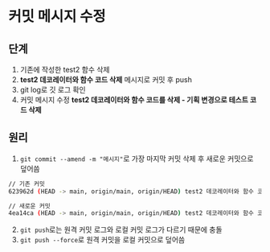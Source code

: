 # 커밋 메시지 수정
## 단계
1. 기존에 작성한 test2 함수 삭제
2. **test2 데코레이터와 함수 코드 삭제** 메시지로 커밋 후 push
3. git log로 깃 로그 확인
4. 커밋 메시지 수정 **test2 데코레이터와 함수 코드를 삭제 - 기획 변경으로 테스트 코드 삭제**

## 원리
1. ```git commit --amend -m "메시지"```로 가장 마지막 커밋 삭제 후 새로운 커밋으로 덮어씀
```bash
// 기존 커밋
623962d (HEAD -> main, origin/main, origin/HEAD) test2 데코레이터와 함수 코드를 삭제

// 새로운 커밋
4ea14ca (HEAD -> main, origin/main, origin/HEAD) test2 데코레이터와 함수 코드를 삭제 - 기획 변경으로 해당 테스트 코드 삭제
```
2. ```git push```로는 원격 커밋 로그와 로컬 커밋 로그가 다르기 때문에 충돌
3. ```git push --force```로 원격 커밋을 로컬 커밋으로 덮어씀